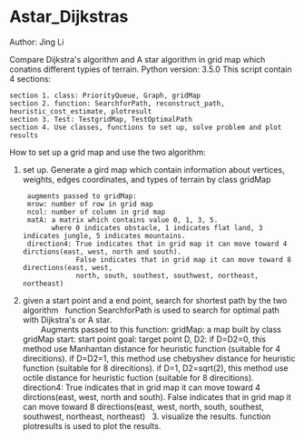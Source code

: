 # Astar_Dijkstras
Author: Jing Li

Compare Dijkstra's algorithm and A star algorithm in grid map which conatins different typies of terrain.
Python version: 3.5.0
This script contain 4 sections:
   
    section 1. class: PriorityQueue, Graph, gridMap
    section 2. function: SearchforPath, reconstruct_path, heuristic_cost_estimate, plotresult
    section 3. Test: TestgridMap, TestOptimalPath
    section 4. Use classes, functions to set up, solve problem and plot results
   
How to set up a grid map and use the two algorithm:
  1. set up.
    Generate a gird map which contain information about vertices, weights, edges
    coordinates, and types of terrain by class gridMap
         
          augments passed to gridMap:
          mrow: number of row in grid map
          ncol: number of column in grid map
          matA: a matrix which contains value 0, 1, 3, 5. 
                where 0 indicates obstacle, 1 indicates flat land, 3 indicates jungle, 5 indicates mountains.
          direction4: True indicates that in grid map it can move toward 4 dirctions(east, west, north and south).
                      False indicates that in grid map it can move toward 8 directions(east, west, 
                      north, south, southest, southwest, northeast, northeast)
  2. given a start point and a end point, search for shortest path by the two algorithm
   function SearchforPath is used to search for optimal path with Dijkstra's or A star.
         
         Augments passed to this function:
         gridMap: a map built by class gridMap
         start: start point
         goal: target point
       D, D2: if D=D2=0, this method use Manhantan distance for heuristic function (suitable for 4 direcitions).
              if D=D2=1, this method use chebyshev distance for heuristic function (suitable for 8 direcitions).
              if D=1, D2=sqrt(2), this method use octile distance for heuristic fuction (suitable for 8 direcitions).
       direction4: True indicates that in grid map it can move toward 4 dirctions(east, west, north and south).
                   False indicates that in grid map it can move toward 8 directions(east, west, 
                      north, south, southest, southwest, northeast, northeast)
   3. visualize the results.
     function plotresults is used to plot the results.


